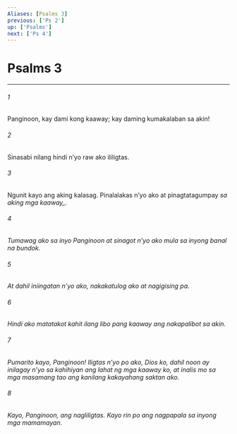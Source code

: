 ```yaml
---
Aliases: [Psalms 3]
previous: ['Ps 2']
up: ['Psalms']
next: ['Ps 4']
---
```

# Psalms 3

***






















###### 1 










Panginoon, kay dami kong kaaway; kay daming kumakalaban sa akin! 





















###### 2 










Sinasabi nilang hindi nʼyo raw ako ililigtas. 





















###### 3 










Ngunit kayo ang aking kalasag. Pinalalakas nʼyo ako at pinagtatagumpay <i class="trans-change">sa aking mga kaaway_. 





















###### 4 










Tumawag ako sa inyo Panginoon at sinagot nʼyo ako mula sa inyong banal na bundok. 





















###### 5 










At dahil iniingatan nʼyo ako, nakakatulog ako at nagigising pa. 





















###### 6 










Hindi ako matatakot kahit ilang libo pang kaaway ang nakapalibot sa akin. 





















###### 7 










Pumarito kayo, Panginoon! Iligtas nʼyo po ako, Dios ko, dahil noon ay inilagay nʼyo sa kahihiyan ang lahat ng mga kaaway ko, at inalis mo sa mga masamang tao ang kanilang kakayahang saktan ako. 





















###### 8 










Kayo, Panginoon, ang nagliligtas. Kayo rin po ang nagpapala sa inyong mga mamamayan.
